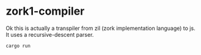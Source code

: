 # zork1-compiler
Ok this is actually a transpiler from zil (zork implementation language) to js. It uses a recursive-descent parser.

`cargo run`
